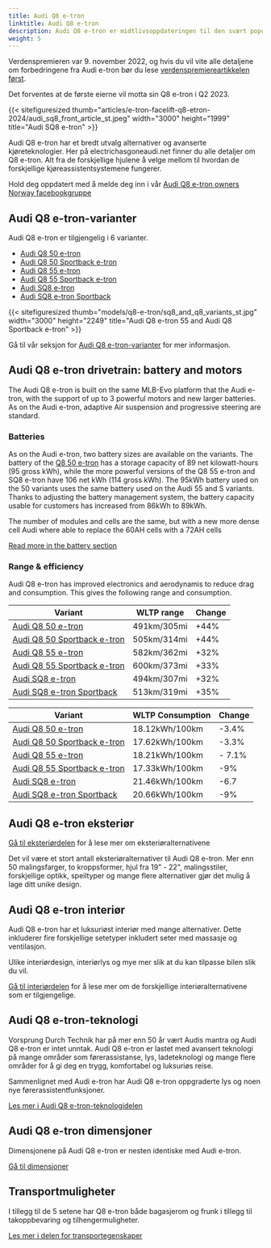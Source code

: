 ```yaml
---
title: Audi Q8 e-tron
linktitle: Audi Q8 e-tron
description: Audi Q8 e-tron er midtlivsoppdateringen til den svært populære Audi e-tron. Med seks forbedrede varianter, opptil 44 % lengre rekkevidde og 9 % forbedret effektivitet sammen med designendringer. electrichasgoneaudi.net har alle detaljene.
weight: 5
---
```

<!-- markdownlint-disable MD033 -->

Verdenspremieren var 9. november 2022, og hvis du vil vite alle detaljene om forbedringene fra Audi e-tron bør du lese [verdenspremiereartikkelen først](../../articles/e-tron-facelift-q8-etron-2024/).

Det forventes at de første eierne vil motta sin Q8 e-tron i Q2 2023.

{{< sitefiguresized thumb="articles/e-tron-facelift-q8-etron-2024/audi_sq8_front_article_st.jpeg" width="3000" height="1999" title="Audi SQ8 e-tron" >}}


Audi Q8 e-tron har et bredt utvalg alternativer og avanserte kjøreteknologier. Her på electrichasgoneaudi.net finner du alle detaljer om Q8 e-tron. Alt fra de forskjellige hjulene å velge mellom til hvordan de forskjellige kjøreassistentsystemene fungerer.

Hold deg oppdatert med å melde deg inn i vår [Audi Q8 e-tron owners Norway facebookgruppe](https://www.facebook.com/groups/301614688594314)

## Audi Q8 e-tron-varianter

Audi Q8 e-tron er tilgjengelig i 6 varianter.

- [Audi Q8 50 e-tron](../../models/q8-e-tron/variants/#audi-q8-50-e-tron)
- [Audi Q8 50 Sportback e-tron](../../models/q8-e-tron/variants/#audi-q8-50-sportback-e-tron)
- [Audi Q8 55 e-tron](../../models/q8-e-tron/variants/#audi-q8-55-e-tron)
- [Audi Q8 55 Sportback e-tron](../../models/q8-e-tron/variants/#audi-q8-55-sportback-e-tron)
- [Audi SQ8 e-tron](../../models/q8-e-tron/variants/#audi-sq8-e-tron)
- [Audi SQ8 e-tron Sportback](../../models/q8-e-tron/variants/#audi-sq8-sportback-e-tron)

{{< sitefiguresized thumb="models/q8-e-tron/sq8_and_q8_variants_st.jpg" width="3000" height="2249" title="Audi Q8 e-tron 55 and Audi Q8 Sportback e-tron" >}}

Gå til vår seksjon for [Audi Q8 e-tron-varianter](variants) for mer informasjon.

## Audi Q8 e-tron drivetrain: battery and motors

The Audi Q8 e-tron is built on the same MLB-Evo platform that the Audi e-tron, with the support of up to 3 powerful motors and new larger batteries. As on the Audi e-tron, adaptive Air suspension and progressive steering are standard.

### Batteries

As on the Audi e-tron, two battery sizes are available on the variants. The battery of the [Q8 50 e-tron](../../models/q8-e-tron/variants/#audi-q8-50-e-tron) has a storage capacity of 89 net kilowatt-hours (95 gross kWh), while the more powerful versions of the Q8 55 e-tron and SQ8 e-tron have 106 net kWh (114 gross kWh). The 95kWh battery used on the 50 variants uses the same battery used on the Audi 55 and S variants.  Thanks to adjusting the battery management system, the battery capacity usable for customers has increased from 86kWh to 89kWh.

The number of modules and cells are the same, but with a new more dense cell Audi where able to replace the 60AH cells with a 72AH cells

[Read more in the battery section](drivetrain/battery/)

### Range & efficiency

Audi Q8 e-tron has improved electronics and aerodynamis to reduce drag and consumption. This gives the following range and consumption.

|Variant                                                                                        |  WLTP range       |Change |
|-------------------------------                                                                |-----------        |-------|
| [Audi Q8 50 e-tron](../../models/q8-e-tron/variants/#audi-q8-50-e-tron)                       |  491km/305mi      | +44%  |
| [Audi Q8 50 Sportback e-tron](../../models/q8-e-tron/variants/#audi-q8-50-sportback-e-tron)   |  505km/314mi      | +44%  |
| [Audi Q8 55 e-tron](../../models/q8-e-tron/variants/#audi-q8-55-e-tron)                       |  582km/362mi      | +32%  |
| [Audi Q8 55 Sportback e-tron](../../models/q8-e-tron/variants/#audi-q8-55-sportback-e-tron)   |  600km/373mi      | +33%  |
| [Audi SQ8 e-tron](../../models/q8-e-tron/variants/#audi-sq8-e-tron)                           |  494km/307mi      | +32%  |
| [Audi SQ8 e-tron Sportback](../../models/q8-e-tron/variants/#audi-sq8-sportback-e-tron)       |  513km/319mi      | +35%  |

|Variant | WLTP Consumption | Change |
|-------|-------------|-------|
|[Audi Q8 50 e-tron](../../models/q8-e-tron/variants/#audi-q8-50-e-tron)                        | 18.12kWh/100km | -3.4%    |
|[Audi Q8 50 Sportback e-tron](../../models/q8-e-tron/variants/#audi-q8-50-sportback-e-tron)    | 17.62kWh/100km | -3.3%    |
|[Audi Q8 55 e-tron](../../models/q8-e-tron/variants/#audi-q8-55-e-tron)                        | 18.21kWh/100km | - 7.1%   |
|[Audi Q8 55 Sportback e-tron](../../models/q8-e-tron/variants/#audi-q8-55-sportback-e-tron)    | 17.33kWh/100km | -9%      |
|[Audi SQ8 e-tron](../../models/q8-e-tron/variants/#audi-sq8-e-tron)                            | 21.46kWh/100km | -6.7     |
|[Audi SQ8 e-tron Sportback](../../models/q8-e-tron/variants/#audi-sq8-sportback-e-tron)        | 20.66kWh/100km | -9%      |

## Audi Q8 e-tron eksteriør

[Gå til eksteriørdelen](eksteriør) for å lese mer om eksteriøralternativene

Det vil være et stort antall eksteriøralternativer til Audi Q8 e-tron. Mer enn 50 malingsfarger, to kroppsformer, hjul fra 19" - 22", malingsstiler, forskjellige optikk, speiltyper og mange flere alternativer gjør det mulig å lage ditt unike design.

## Audi Q8 e-tron interiør

Audi Q8 e-tron har et luksuriøst interiør med mange alternativer. Dette inkluderer fire forskjellige setetyper inkludert seter med massasje og ventilasjon.

Ulike interiørdesign, interiørlys og mye mer slik at du kan tilpasse bilen slik du vil.

[Gå til interiørdelen](interiør) for å lese mer om de forskjellige interiøralternativene som er tilgjengelige.

## Audi Q8 e-tron-teknologi

Vorsprung Durch Technik har på mer enn 50 år vært Audis mantra og Audi Q8 e-tron er intet unntak.
Audi Q8 e-tron er lastet med avansert teknologi på mange områder som førerassistanse, lys, ladeteknologi og mange flere områder for å gi deg en trygg, komfortabel og luksuriøs reise.

Sammenlignet med Audi e-tron har Audi Q8 e-tron oppgraderte lys og noen nye førerassistentfunksjoner.

[Les mer i Audi Q8 e-tron-teknologidelen](technology)

## Audi Q8 e-tron dimensjoner

Dimensjonene på Audi Q8 e-tron er nesten identiske med Audi e-tron.

[Gå til dimensjoner](dimensions)

## Transportmuligheter

I tillegg til de 5 setene har Q8 e-tron både bagasjerom og frunk i tillegg til takoppbevaring og tilhengermuligheter.

[Les mer i delen for transportegenskaper](transportation)